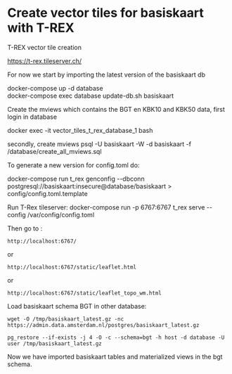 # Create vector tiles for basiskaart with T-REX

T-REX vector tile creation

https://t-rex.tileserver.ch/

For now we start by importing the latest version of the basiskaart db 

docker-compose up -d database  
docker-compose exec database update-db.sh basiskaart

Create the mviews which contains the BGT en KBK10 and KBK50 data, first login in database

docker exec -it vector_tiles_t_rex_database_1 bash

secondly, create mviews
psql -U basiskaart -W -d basiskaart -f /database/create_all_mviews.sql

To generate a new version for config.toml do:

docker-compose run t_rex genconfig --dbconn postgresql://basiskaart:insecure@database/basiskaart > config/config.toml.template

Run T-Rex tileserver: 
docker-compose run -p 6767:6767 t_rex serve --config  /var/config/config.toml

Then go to :
 
 `http://localhost:6767/`
 
 or 
 
 
 `http://localhost:6767/static/leaflet.html`
 
 or
 
 `http://localhost:6767/static/leaflet_topo_wm.html`
 
 
Load basiskaart schema BGT in other database: 
 
`wget -O /tmp/basiskaart_latest.gz -nc https://admin.data.amsterdam.nl/postgres/basiskaart_latest.gz`

`pg_restore --if-exists -j 4 -O -c --schema=bgt -h host -d database -U user /tmp/basiskaart_latest.gz`


Now we have imported basiskaart tables and materialized views in the bgt schema.  
